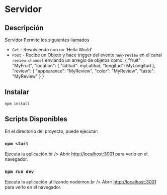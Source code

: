 # Servidor

## Descripción

Servidor 
Permite los siguientes llamados
- `Get` - Resolviendo con un 'Hello World'
- `Post` - Recibe un Objeto y hace trigger del evento `new-review` en el canal `review-channel` enviando un arreglo de objetos como: 
    {
      "fruit": "MyFruit",
      "location": {
          "latitud": myLatitud,
          "longitud": MyLongitud
          },
      "review": {
          "appearance": "MyReview",
          "color": "MyReview",
          "taste": "MyReview"
          }
    }

## Instalar

`npm install`

## Scripts Disponibles

En el directorio del proyecto, puede ejecutar:

### `npm start`

Ejecuta la aplicación.br />
Abrir [http://localhost:3001](http://localhost:3001) para verlo en el navegador.

### `npm run dev`

Ejecuta la aplicación utilizando nodemon.br />
Abrir [http://localhost:3001](http://localhost:3001) para verlo en el navegador.
